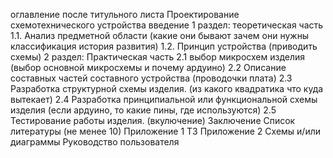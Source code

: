 оглавление после титульного листа
Проектирование схемотехнического устройства
введение
1 раздел: теоретическая часть 
	1.1. Анализ предметной области (какие они бывают зачем они нужны классификация история развития)
	1.2. Принцип устройства (приводить схемы)
2 раздел: Практическая часть
	2.1 выбор микросхем изделия (выбор основной микросхемы и почему ардуино)
	2.2 Описание составных частей составного устройства (проводочки плата)
	2.3 Разработка структурной схемы изделия. (из какого квадратика что куда вытекает)
	2.4 Разработка принципиальной или функциональной схемы изделия (если ардуино, то какие пины, где используются)
	2.5 Тестирование работы изделия.  (вкулючение)
Заключение 
Список литературы (не менее 10)
Приложение 1 ТЗ
Приложение 2 Схемы и/или диаграммы
Руководство пользователя
